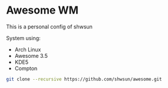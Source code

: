 # Awesome WM

This is a personal config of shwsun

System using:

* Arch Linux
* Awesome 3.5
* KDE5
* Compton

```sh
git clone --recursive https://github.com/shwsun/awesome.git
```
